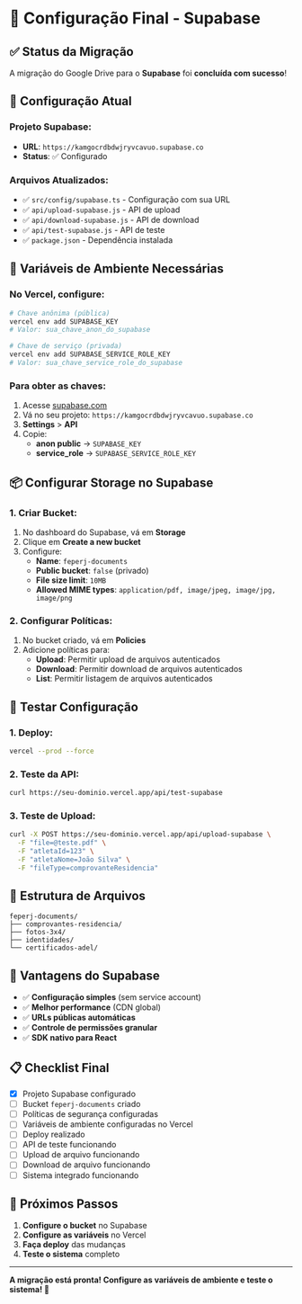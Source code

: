 # 🎯 Configuração Final - Supabase

## ✅ **Status da Migração**

A migração do Google Drive para o **Supabase** foi **concluída com sucesso**!

## 🔧 **Configuração Atual**

### **Projeto Supabase:**
- **URL**: `https://kamgocrdbdwjryvcavuo.supabase.co`
- **Status**: ✅ Configurado

### **Arquivos Atualizados:**
- ✅ `src/config/supabase.ts` - Configuração com sua URL
- ✅ `api/upload-supabase.js` - API de upload
- ✅ `api/download-supabase.js` - API de download
- ✅ `api/test-supabase.js` - API de teste
- ✅ `package.json` - Dependência instalada

## 🔑 **Variáveis de Ambiente Necessárias**

### **No Vercel, configure:**

```bash
# Chave anônima (pública)
vercel env add SUPABASE_KEY
# Valor: sua_chave_anon_do_supabase

# Chave de serviço (privada)
vercel env add SUPABASE_SERVICE_ROLE_KEY
# Valor: sua_chave_service_role_do_supabase
```

### **Para obter as chaves:**
1. Acesse [supabase.com](https://supabase.com)
2. Vá no seu projeto: `https://kamgocrdbdwjryvcavuo.supabase.co`
3. **Settings** > **API**
4. Copie:
   - **anon public** → `SUPABASE_KEY`
   - **service_role** → `SUPABASE_SERVICE_ROLE_KEY`

## 📦 **Configurar Storage no Supabase**

### **1. Criar Bucket:**
1. No dashboard do Supabase, vá em **Storage**
2. Clique em **Create a new bucket**
3. Configure:
   - **Name**: `feperj-documents`
   - **Public bucket**: `false` (privado)
   - **File size limit**: `10MB`
   - **Allowed MIME types**: `application/pdf, image/jpeg, image/jpg, image/png`

### **2. Configurar Políticas:**
1. No bucket criado, vá em **Policies**
2. Adicione políticas para:
   - **Upload**: Permitir upload de arquivos autenticados
   - **Download**: Permitir download de arquivos autenticados
   - **List**: Permitir listagem de arquivos autenticados

## 🧪 **Testar Configuração**

### **1. Deploy:**
```bash
vercel --prod --force
```

### **2. Teste da API:**
```bash
curl https://seu-dominio.vercel.app/api/test-supabase
```

### **3. Teste de Upload:**
```bash
curl -X POST https://seu-dominio.vercel.app/api/upload-supabase \
  -F "file=@teste.pdf" \
  -F "atletaId=123" \
  -F "atletaNome=João Silva" \
  -F "fileType=comprovanteResidencia"
```

## 📁 **Estrutura de Arquivos**

```
feperj-documents/
├── comprovantes-residencia/
├── fotos-3x4/
├── identidades/
└── certificados-adel/
```

## 🚀 **Vantagens do Supabase**

- ✅ **Configuração simples** (sem service account)
- ✅ **Melhor performance** (CDN global)
- ✅ **URLs públicas automáticas**
- ✅ **Controle de permissões granular**
- ✅ **SDK nativo para React**

## 📋 **Checklist Final**

- [x] Projeto Supabase configurado
- [ ] Bucket `feperj-documents` criado
- [ ] Políticas de segurança configuradas
- [ ] Variáveis de ambiente configuradas no Vercel
- [ ] Deploy realizado
- [ ] API de teste funcionando
- [ ] Upload de arquivo funcionando
- [ ] Download de arquivo funcionando
- [ ] Sistema integrado funcionando

## 🎉 **Próximos Passos**

1. **Configure o bucket** no Supabase
2. **Configure as variáveis** no Vercel
3. **Faça deploy** das mudanças
4. **Teste o sistema** completo

---

**A migração está pronta! Configure as variáveis de ambiente e teste o sistema! 🚀**
